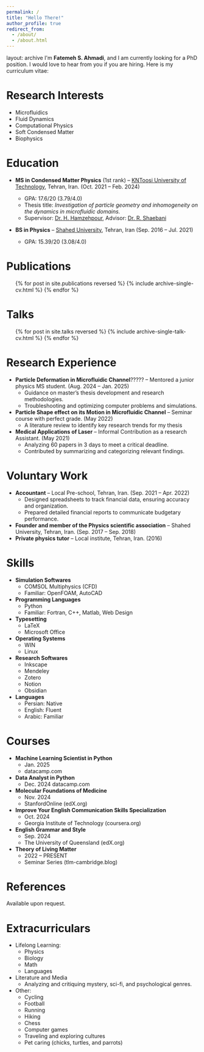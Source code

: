 ```yaml
---
permalink: /
title: "Hello There!"
author_profile: true 
redirect_from: 
  - /about/
  - /about.html
---
```

layout: archive
I'm **Fatemeh S. Ahmadi**, and I am currently looking for a PhD position. I would love to hear from you if you are hiring. Here is my curriculum vitae:


Research Interests
======
- Microfluidics  
- Fluid Dynamics  
- Computational Physics 
- Soft Condensed Matter 
- Biophysics

Education
======
* **MS in Condensed Matter Physics** (1st rank) – [KNToosi University of Technology](https://en.kntu.ac.ir/), Tehran, Iran. (Oct. 2021 – Feb. 2024)
  * GPA: 17.6/20 (3.79/4.0)
  * Thesis title: *Investigation of particle geometry and inhomogeneity on the dynamics in microfluidic domains.*
  * Supervisor: [Dr. H. Hamzehpour](https://scholar.google.com/citations?user=xM-0K-UAAAAJ&hl=en&oi=ao), Advisor: [Dr. R. Shaebani](https://scholar.google.com/citations?user=h3n1yp8AAAAJ&hl=en&oi=ao)
  
* **BS in Physics** – [Shahed University](https://en.shahed.ac.ir/), Tehran, Iran (Sep. 2016 – Jul. 2021)
  * GPA: 15.39/20 (3.08/4.0)

Publications
======
  <ul>{% for post in site.publications reversed %}
    {% include archive-single-cv.html %}
  {% endfor %}</ul>

Talks
======
  <ul>{% for post in site.talks reversed %}
    {% include archive-single-talk-cv.html  %}
  {% endfor %}</ul>
  
Research Experience
======
* **Particle Deformation in Microfluidic Channel**????? – Mentored a junior physics MS student. (Aug. 2024 – Jan. 2025)
  * Guidance on master’s thesis development and research methodologies.
  * Troubleshooting and optimizing computer problems and simulations.
* **Particle Shape effect on its Motion in Microfluidic Channel** – Seminar course with perfect grade. (May 2022)
  * A literature review to identify key research trends for my thesis
* **Medical Applications of Laser** – Informal Contribution as a research Assistant. (May 2021)
  * Analyzing 60 papers in 3 days to meet a critical deadline.
  * Contributed by summarizing and categorizing relevant findings.
 
Voluntary Work
======
* **Accountant** – Local Pre-school, Tehran, Iran. (Sep. 2021 – Apr. 2022)
  * Designed spreadsheets to track financial data, ensuring accuracy and organization.
  * Prepared detailed financial reports to communicate budgetary performance.
* **Founder and member of the Physics scientific association** – Shahed University, Tehran, Iran. (Sep. 2017 – Sep. 2018)
* **Private physics tutor** – Local institute, Tehran, Iran. (2016)

Skills
======
* **Simulation Softwares**
  * COMSOL Multiphysics (CFD)
  * Familiar: OpenFOAM, AutoCAD
* **Programming Languages**
  * Python
  * Familiar: Fortran, C++, Matlab, Web Design
* **Typesetting**
  * LaTeX
  * Microsoft Office
* **Operating Systems**
  * WIN
  * Linux
* **Research Softwares**
  * Inkscape
  * Mendeley
  * Zotero
  * Notion
  * Obsidian
* **Languages**
  * Persian: Native
  * English: Fluent
  * Arabic: Familiar

Courses
======
 * **Machine Learning Scientist in Python**
   * Jan. 2025
   * datacamp.com
 * **Data Analyst in Python**
   * Dec. 2024
   datacamp.com
 * **Molecular Foundations of Medicine**
   * Nov. 2024
   * StanfordOnline (edX.org)
 * **Improve Your English Communication Skills Specialization**
   * Oct. 2024
   * Georgia Institute of Technology (coursera.org)
 * **English Grammar and Style**
   * Sep. 2024
   * The University of Queensland (edX.org)
 * **Theory of Living Matter**
   * 2022 – PRESENT
   * Seminar Series (tlm-cambridge.blog)

References
======
  Available upon request.
  
Extracurriculars
======
 * Lifelong Learning:
   * Physics
   * Biology
   * Math
   * Languages
 * Literature and Media
   * Analyzing and critiquing mystery, sci-fi, and psychological genres.
 * Other:
   * Cycling
   * Football
   * Running
   * Hiking
   * Chess
   * Computer games
   * Traveling and exploring cultures
   * Pet caring (chicks, turtles, and parrots)
